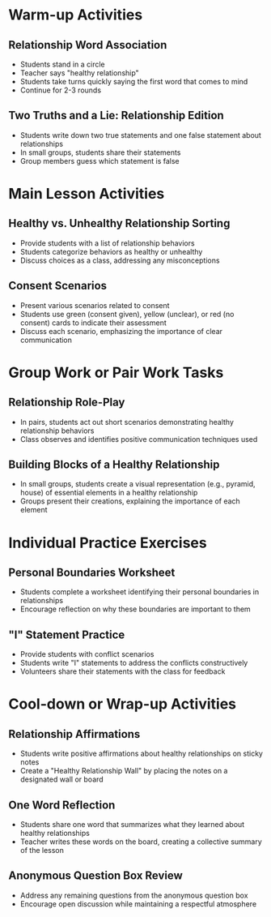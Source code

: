 # Warm-up Activities

## Relationship Word Association
- Students stand in a circle
- Teacher says "healthy relationship"
- Students take turns quickly saying the first word that comes to mind
- Continue for 2-3 rounds

## Two Truths and a Lie: Relationship Edition
- Students write down two true statements and one false statement about relationships
- In small groups, students share their statements
- Group members guess which statement is false

# Main Lesson Activities

## Healthy vs. Unhealthy Relationship Sorting
- Provide students with a list of relationship behaviors
- Students categorize behaviors as healthy or unhealthy
- Discuss choices as a class, addressing any misconceptions

## Consent Scenarios
- Present various scenarios related to consent
- Students use green (consent given), yellow (unclear), or red (no consent) cards to indicate their assessment
- Discuss each scenario, emphasizing the importance of clear communication

# Group Work or Pair Work Tasks

## Relationship Role-Play
- In pairs, students act out short scenarios demonstrating healthy relationship behaviors
- Class observes and identifies positive communication techniques used

## Building Blocks of a Healthy Relationship
- In small groups, students create a visual representation (e.g., pyramid, house) of essential elements in a healthy relationship
- Groups present their creations, explaining the importance of each element

# Individual Practice Exercises

## Personal Boundaries Worksheet
- Students complete a worksheet identifying their personal boundaries in relationships
- Encourage reflection on why these boundaries are important to them

## "I" Statement Practice
- Provide students with conflict scenarios
- Students write "I" statements to address the conflicts constructively
- Volunteers share their statements with the class for feedback

# Cool-down or Wrap-up Activities

## Relationship Affirmations
- Students write positive affirmations about healthy relationships on sticky notes
- Create a "Healthy Relationship Wall" by placing the notes on a designated wall or board

## One Word Reflection
- Students share one word that summarizes what they learned about healthy relationships
- Teacher writes these words on the board, creating a collective summary of the lesson

## Anonymous Question Box Review
- Address any remaining questions from the anonymous question box
- Encourage open discussion while maintaining a respectful atmosphere